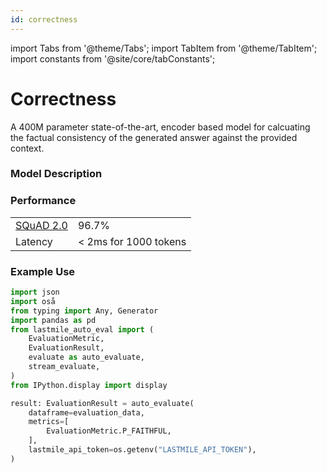 ```yaml
---
id: correctness
---
```


import Tabs from '@theme/Tabs';
import TabItem from '@theme/TabItem';
import constants from '@site/core/tabConstants';

# Correctness

A 400M parameter state-of-the-art, encoder based model for calcuating the factual consistency of the generated answer against the provided context.

### Model Description



### Performance

|  |  |  
| --- | --- | 
| [SQuAD 2.0](https://huggingface.co/datasets/rajpurkar/squad_v2) | 96.7% | 
| Latency | < 2ms for 1000 tokens | 

### Example Use

```python
import json
import oså
from typing import Any, Generator
import pandas as pd
from lastmile_auto_eval import (
    EvaluationMetric,
    EvaluationResult,
    evaluate as auto_evaluate,
    stream_evaluate,
)
from IPython.display import display

result: EvaluationResult = auto_evaluate(
    dataframe=evaluation_data,
    metrics=[
        EvaluationMetric.P_FAITHFUL,
    ],
    lastmile_api_token=os.getenv("LASTMILE_API_TOKEN"),
)
```